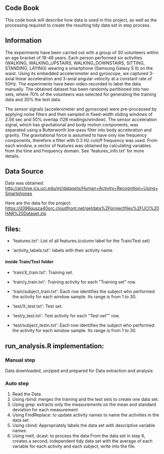 
## Code Book


This code book will describe how data is used in this project, as well as the processing required to create the resulting tidy data set in step process.


## Information

The experiments have been carried out with a group of 30 volunteers within an age bracket of 19-48 years. Each person performed six activities (WALKING, WALKING_UPSTAIRS, WALKING_DOWNSTAIRS, SITTING, STANDING, LAYING) wearing a smartphone (Samsung Galaxy S II) on the waist. Using its embedded accelerometer and gyroscope, we captured 3-axial linear acceleration and 3-axial angular velocity at a constant rate of 50Hz. The experiments have been video-recorded to label the data manually. The obtained dataset has been randomly partitioned into two sets, where 70% of the volunteers was selected for generating the training data and 30% the test data.

The sensor signals (accelerometer and gyroscope) were pre-processed by applying noise filters and then sampled in fixed-width sliding windows of 2.56 sec and 50% overlap (128 readings/window). The sensor acceleration signal, which has gravitational and body motion components, was separated using a Butterworth low-pass filter into body acceleration and gravity. The gravitational force is assumed to have only low frequency components, therefore a filter with 0.3 Hz cutoff frequency was used. From each window, a vector of features was obtained by calculating variables from the time and frequency domain. See 'features_info.txt' for more details. 

## Data Source

Data was obtained:
http://archive.ics.uci.edu/ml/datasets/Human+Activity+Recognition+Using+Smartphones

Here are the data for the project:
https://d396qusza40orc.cloudfront.net/getdata%2Fprojectfiles%2FUCI%20HAR%20Dataset.zip


## files:

- 'features.txt': List of all features.(column label for the Train/Test set)

- 'activity_labels.txt': labels with their activity name.

#### inside Train/Test folder

- 'train/X_train.txt': Training set.

- 'train/y_train.txt': Training activity for each "Training set" row.

- 'train/subject_train.txt': Each row identifies the subject who performed the activity for each window sample. 
    Its range is from 1 to 30. 


- 'test/X_test.txt': Test set.

- 'test/y_test.txt': Test activity for each "Test set"" row.

- 'test/subject_testn.txt': Each row identifies the subject who performed the activity for each window sample. 
    Its range is from 1 to 30. 

## run_analysis.R implementation:

### Manual step
Data downloaded, unziped and prepared for Data extraction and analysis

### Auto step
1. Read the Data 
2. Using rbind: merges the training and the test sets to create one data set.
3. Using grep: extracts only the measurements on the mean and standard deviation for each measurement
4. Using FindReplace: to update activity names to name the activities in the data set
5. Using cbind: Appropriately labels the data set with descriptive variable names.
6. Using melt, dcast: to process the data From the data set in step 6, creates a second, independent tidy data set with the average of each variable for each activity and each subject, write into the file.


